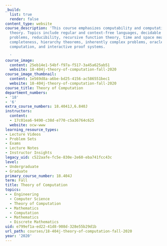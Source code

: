 ```yaml
---
_build:
  list: true
  render: false
content_type: website
course_description: 'This course emphasizes computability and computational complexity
  theory. Topics include regular and context-free languages, decidable and undecidable
  problems, reducibility, recursive function theory, time and space measures on computation,
  completeness, hierarchy theorems, inherently complex problems, oracles, probabilistic
  computation, and interactive proof systems.

  '
course_image:
  content: 25eb14e1-54bf-f97a-f517-3a45a625ab51
  website: 18-404j-theory-of-computation-fall-2020
course_image_thumbnail:
  content: 1e569d8a-a6be-bd25-4156-ac586551bec1
  website: 18-404j-theory-of-computation-fall-2020
course_title: Theory of Computation
department_numbers:
- '18'
- '6'
extra_course_numbers: 18.4041J,6.840J
instructors:
  content:
  - 17c01ea6-9490-c38d-e770-c5a36764c625
  website: ocw-www
learning_resource_types:
- Lecture Videos
- Problem Sets
- Exams
- Lecture Notes
- Instructor Insights
legacy_uid: c522aafe-fc5e-830e-2e60-eba741fcc43c
level:
- Undergraduate
- Graduate
primary_course_number: 18.404J
term: Fall
title: Theory of Computation
topics:
- - Engineering
  - Computer Science
  - Theory of Computation
- - Mathematics
  - Computation
- - Mathematics
  - Discrete Mathematics
uid: e799ef1a-ed22-41d8-908d-328e55b29d1b
url_path: courses/18-404j-theory-of-computation-fall-2020
year: '2020'
---
```

